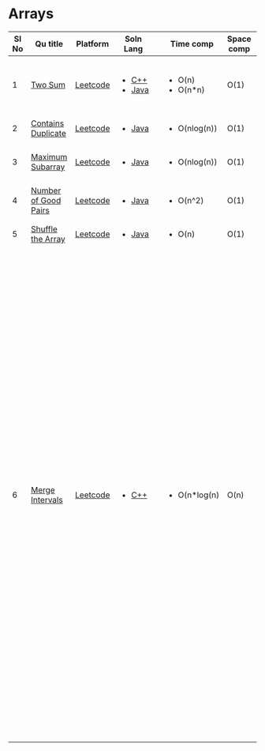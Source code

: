 # Arrays

| Sl No | Qu title | Platform                            | Soln Lang |   | Time comp | Space comp | difficulty |    | approach |
| --     | ---     |   ------                            | ---       |-- | ---       | ---        | ----       | -- | ---------|
| 1    | [Two Sum](https://leetcode.com/problems/two-sum)       | [Leetcode](../leetcodeQuestions.md) | <ul> <li>[C++](https://github.com/C-a-thing/Code-Insight/blob/main/Leetcode/Arrays/C%2B%2B/two%20sum.cpp)</li> <li>[Java](https://github.com/C-a-thing/Code-Insight/blob/main/Leetcode/Arrays/java/two%20sum.java)</li> </ul>       |   | <ul><li>O(n)</li><li>O(n*n)</li> </ul>      | O(1)        | Easy       |    | <ol> <li> Hashing </li> <li> Map </li> <li> Brute Force </li> </ol> |
| 2| [Contains Duplicate](https://leetcode.com/problems/contains-duplicate/)      | [Leetcode](../leetcodeQuestions.md) | <ul><li>[Java](https://github.com/C-a-thing/Code-Insight/blob/main/Leetcode/Arrays/java/Contains%20Duplicate.java)</li> </ul>       |   | <ul><li>O(nlog(n))</li> </ul>      | O(1)        | Easy       |    | <ol type = “i”> <li> Sorting </li> </ol> |
| 3| [Maximum Subarray](https://leetcode.com/problems/maximum-subarray/)      | [Leetcode](../leetcodeQuestions.md) | <ul><li>[Java](https://github.com/C-a-thing/Code-Insight/blob/main/Leetcode/Arrays/java/Maximum%20Subarray.java)</li> </ul>       |   | <ul><li>O(nlog(n))</li> </ul>      | O(1)        | Easy       |    | <ol type = “i”> <li> Kadane's Algo </li> </ol> |
| 4| [Number of Good Pairs](https://leetcode.com/problems/number-of-good-pairs/)      | [Leetcode](../leetcodeQuestions.md) | <ul><li>[Java](https://github.com/C-a-thing/Code-Insight/blob/main/Leetcode/Arrays/java/Number%20of%20Good%20Pairs.java)</li> </ul>       |   | <ul><li>O(n^2)</li> </ul>      | O(1)        | Easy       |    | <ol type = “i”> <li> Brute Force </li> </ol> |
| 5| [Shuffle the Array](https://leetcode.com/problems/shuffle-the-array/)      | [Leetcode](../leetcodeQuestions.md) | <ul><li>[Java](https://github.com/C-a-thing/Code-Insight/blob/main/Leetcode/Arrays/java/Shuffle%20the%20Array.java)</li> </ul>       |   | <ul><li>O(n)</li> </ul>      | O(1)        | Easy       |    |  |
| 6| [Merge Intervals](https://leetcode.com/problems/merge-intervals/)      | [Leetcode](../leetcodeQuestions.md) | <ul><li>[C++](https://github.com/C-a-thing/Code-Insight/blob/main/Leetcode/Arrays/C%2B%2B/two%20sum.cpp)</li> </ul>       |   | <ul><li>O(n*log(n)</li> </ul>      | O(n)        | Medium       |    |<ol><li>take 2 variables as start and max</li><li>if(a[i-1][1]>a[i][0] then update max as a[i][1]</li><li>So if u find a range is overlaping with next range , then ranges will be marged and upper value = mext range's upper value (as already sorted) , if another range overlaps , same process to update upper value</li><li>If dont overlap ,update that range and start from that index again to find if next range overlaps</li></ol>  |
